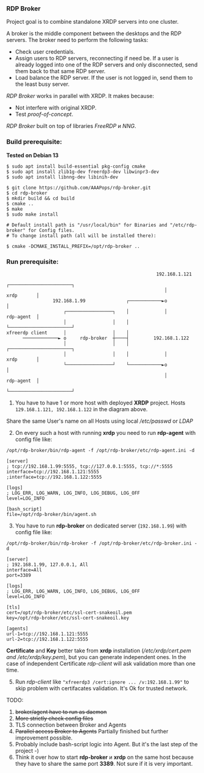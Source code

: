 ### RDP Broker

Project goal is to combine standalone XRDP servers into one cluster.

A broker is the middle component between the desktops and the RDP servers. The broker need to perform the following tasks:

* Check user credentials.
* Assign users to RDP servers, reconnecting if need be. If a user is already logged into one of the RDP servers and only disconnected, send them back to that same RDP server.
* Load balance the RDP server. If the user is not logged in, send them to the least busy server.


*RDP Broker* works in parallel with XRDP. It makes because:
* Not interfere with original XRDP.
* Test *proof-of-concept*.

*RDP Broker* built on top of libraries  *FreeRDP* и *NNG*.

### Build prerequisite:

**Tested on Debian 13**

```
$ sudo apt install build-essential pkg-config cmake
$ sudo apt install zlib1g-dev freerdp3-dev libwinpr3-dev
$ sudo apt install libnng-dev libinih-dev

$ git clone https://github.com/AAAPops/rdp-broker.git
$ cd rdp-broker
$ mkdir build && cd build
$ cmake ..
$ make
$ sudo make install

# Default install path is "/usr/local/bin" for Binaries and "/etc/rdp-broker" for Config files.
# To change install path (all will be installed there):

$ cmake -DCMAKE_INSTALL_PREFIX=/opt/rdp-broker ..
```

### Run prerequisite:

```
                                                       192.168.1.121               
                                                          ┌───────────────────────┐
                                                          │            xrdp       │
                 192.168.1.99               ┌────────────►o                       │
                     ┌─────────────────┐    │             │            rdp-agent  │
                     │                 │    │             └───────────────────────┘
xfreerdp client      │                 │    │                                      
      ─────────────► o     rdp-broker  ┼────┤         192.168.1.122                
                     │                 │    │             ┌───────────────────────┐
                     │                 │    │             │            xrdp       │
                     └─────────────────┘    └────────────►o                       │
                                                          │            rdp-agent  │
                                                          └───────────────────────┘
```

1. You have to have 1 or more host with deployed **XRDP** project.
Hosts `129.168.1.121, 192.168.1.122` in the diagram above.

Share the same User's name on all Hosts using local */etc/passwd* or *LDAP*

2. On every such a host with running **xrdp** you need to run **rdp-agent** with config file like:

`/opt/rdp-broker/bin/rdp-agent -f /opt/rdp-broker/etc/rdp-agent.ini -d`

```
[server]
; tcp://192.168.1.99:5555, tcp://127.0.0.1:5555, tcp://*:5555
interface=tcp://192.168.1.121:5555
;interface=tcp://192.168.1.122:5555

[logs]
; LOG_ERR, LOG_WARN, LOG_INFO, LOG_DEBUG, LOG_OFF
level=LOG_INFO

[bash_script]
file=/opt/rdp-broker/bin/agent.sh
```


3. You have to run **rdp-broker** on dedicated server (`192.168.1.99`) with config file like:

`/opt/rdp-broker/bin/rdp-broker -f /opt/rdp-broker/etc/rdp-broker.ini -d`

```
[server]
; 192.168.1.99, 127.0.0.1, All
interface=All
port=3389

[logs]
; LOG_ERR, LOG_WARN, LOG_INFO, LOG_DEBUG, LOG_OFF
level=LOG_INFO

[tls]
cert=/opt/rdp-broker/etc/ssl-cert-snakeoil.pem
key=/opt/rdp-broker/etc/ssl-cert-snakeoil.key

[agents]
url-1=tcp://192.168.1.121:5555
url-2=tcp://192.168.1.122:5555
```

**Certificate** and **Key** better take from **xrdp** installation (*/etc/xrdp/cert.pem and /etc/xrdp/key.pem*), but you can generate independent ones.
In the case of independent Certificate *rdp-client* will ask validation more than one time. 

5. Run *rdp-client* like `"xfreerdp3 /cert:ignore ... /v:192.168.1.99"` to skip problem with certifacates validation.
It's Ok for trusted network. 

TODO:

1. ~~broker/agent have to run as daemon~~
2. ~~More strictly check config files~~
3. TLS connection between Broker and Agents
4. ~~Parallel access Broker to Agents~~ Partially finished but further improvement possible.
5. Probably include bash-script logic into Agent. But it's the last step of the project -)
6. Think it over how to start **rdp-broker** и **xrdp** on the same host because they have to share the same port **3389**.
Not sure if it is very important.
